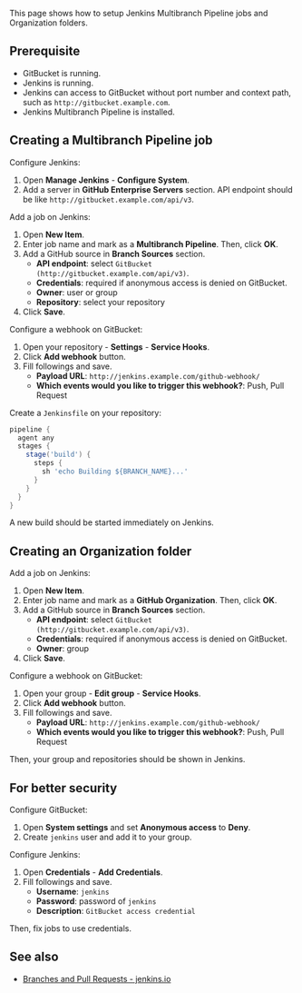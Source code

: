 This page shows how to setup Jenkins Multibranch Pipeline jobs and Organization folders.

## Prerequisite

- GitBucket is running.
- Jenkins is running.
- Jenkins can access to GitBucket without port number and context path, such as `http://gitbucket.example.com`.
- Jenkins Multibranch Pipeline is installed.

## Creating a Multibranch Pipeline job

Configure Jenkins:
1. Open **Manage Jenkins** - **Configure System**.
1. Add a server in **GitHub Enterprise Servers** section. API endpoint should be like `http://gitbucket.example.com/api/v3`.

Add a job on Jenkins:
1. Open **New Item**.
1. Enter job name and mark as a **Multibranch Pipeline**. Then, click **OK**.
1. Add a GitHub source in **Branch Sources** section.
    * **API endpoint**: select `GitBucket (http://gitbucket.example.com/api/v3)`.
    * **Credentials**: required if anonymous access is denied on GitBucket.
    * **Owner**: user or group
    * **Repository**: select your repository
1. Click **Save**.

Configure a webhook on GitBucket:
1. Open your repository - **Settings** - **Service Hooks**.
1. Click **Add webhook** button.
1. Fill followings and save.
    * **Payload URL**: `http://jenkins.example.com/github-webhook/`
    * **Which events would you like to trigger this webhook?**: Push, Pull Request

Create a `Jenkinsfile` on your repository:
```groovy
pipeline {
  agent any
  stages {
    stage('build') {
      steps {
        sh 'echo Building ${BRANCH_NAME}...'
      }
    }
  }
}
```

A new build should be started immediately on Jenkins.

## Creating an Organization folder

Add a job on Jenkins:
1. Open **New Item**.
1. Enter job name and mark as a **GitHub Organization**. Then, click **OK**.
1. Add a GitHub source in **Branch Sources** section.
    * **API endpoint**: select `GitBucket (http://gitbucket.example.com/api/v3)`.
    * **Credentials**: required if anonymous access is denied on GitBucket.
    * **Owner**: group
1. Click **Save**.

Configure a webhook on GitBucket:
1. Open your group - **Edit group** - **Service Hooks**.
1. Click **Add webhook** button.
1. Fill followings and save.
    * **Payload URL**: `http://jenkins.example.com/github-webhook/`
    * **Which events would you like to trigger this webhook?**: Push, Pull Request

Then, your group and repositories should be shown in Jenkins.

## For better security

Configure GitBucket:
1. Open **System settings** and set **Anonymous access** to **Deny**.
1. Create `jenkins` user and add it to your group.

Configure Jenkins:
1. Open **Credentials** - **Add Credentials**.
1. Fill followings and save.
    * **Username**: `jenkins`
    * **Password**: password of `jenkins`
    * **Description**: `GitBucket access credential`

Then, fix jobs to use credentials.

## See also

- [Branches and Pull Requests - jenkins.io](https://jenkins.io/doc/book/pipeline/multibranch/)
